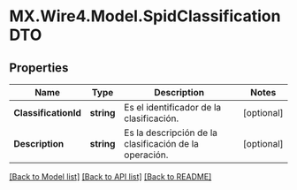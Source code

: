 # MX.Wire4.Model.SpidClassificationDTO
## Properties

Name | Type | Description | Notes
------------ | ------------- | ------------- | -------------
**ClassificationId** | **string** | Es el identificador de la clasificación. | [optional] 
**Description** | **string** | Es la descripción de la clasificación de la operación. | [optional] 

[[Back to Model list]](../README.md#documentation-for-models) [[Back to API list]](../README.md#documentation-for-api-endpoints) [[Back to README]](../README.md)


